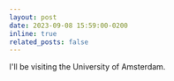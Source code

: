 ```yaml
---
layout: post
date: 2023-09-08 15:59:00-0200
inline: true
related_posts: false
---
```


I'll be visiting the University of Amsterdam.